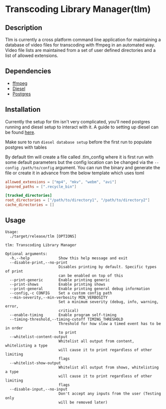 # Transcoding Library Manager(tlm)
## Description
Tlm is currently a cross platform command line application for maintaining a database of video files
for transcoding with ffmpeg in an automated way. Video file lists are maintained from a set of user
defined directories and a list of allowed extensions.

## Dependencies
* [ffmpeg](https://ffmpeg.org/)
* [Diesel](https://diesel.rs/)
* [Postgres](https://www.postgresql.org/)

## Installation
Currently the setup for tlm isn't very complicated, you'll need postgres running and diesel setup to interact with it.
A guide to setting up diesel can be found [here](https://diesel.rs/guides/getting-started.html).<br/>

Make sure to run ```diesel database setup``` before the first run to populate postgres with tables<br/>

By default tlm will
create a file called .tlm_config where it is first run with some default parameters but the config location can be changed
via the ```--config /path/to/config``` argument. You can run the binary and generate the file or create it in advance from 
the below template which uses toml

```toml
allowed_extensions = ["mp4", "mkv", "webm", "avi"]
ignored_paths = [".recycle_bin"]

[tracked_directories]
root_directories = ["/path/to/directory1", "/path/to/directory2"]
cache_directories = []
```


## Usage
```
Usage:
  ./target/release/tlm [OPTIONS]

tlm: Transcoding Library Manager

Optional arguments:
  -h,--help             Show this help message and exit
  --disable-print,--no-print
                        Disables printing by default. Specific types of print
                        can be enabled on top of this
  --print-generic       Enable printing generic
  --print-shows         Enable printing shows
  --print-general       Enable printing general debug information
  --config,-c CONFIG    Set a custom config path
  --min-severity,--min-verbosity MIN_VERBOSITY
                        Set a minimum severity (debug, info, warning, error,
                        critical)
  --enable-timing       Enable program self-timing
  --timing-threshold,--timing-cutoff TIMING_THRESHOLD
                        Threshold for how slow a timed event has to be in order
                        to print
  --whitelist-content-output
                        Whitelist all output from content, whitelisting a type
                        will cause it to print regardless of other limiting
                        flags
  --whitelist-show-output
                        Whitelist all output from shows, whitelisting a type
                        will cause it to print regardless of other limiting
                        flags
  --disable-input,--no-input
                        Don't accept any inputs from the user (Testing only
                        will be removed later)
```
